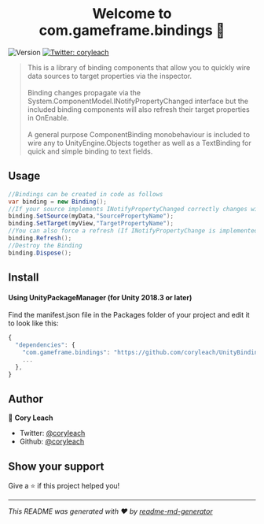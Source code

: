 <h1 align="center">Welcome to com.gameframe.bindings 👋</h1>
<p>
  <img alt="Version" src="https://img.shields.io/badge/version-1.0.0-blue.svg?cacheSeconds=2592000" />
  <a href="https://twitter.com/coryleach">
    <img alt="Twitter: coryleach" src="https://img.shields.io/twitter/follow/coryleach.svg?style=social" target="_blank" />
  </a>
</p>

> This is a library of binding components that allow you to quickly wire data sources to target properties via the inspector.</br></br>
> Binding changes propagate via the System.ComponentModel.INotifyPropertyChanged interface but the included binding components will also refresh their target properties in OnEnable.</br></br>
> A general purpose ComponentBinding monobehaviour is included to wire any to UnityEngine.Objects together as well as a TextBinding for quick and simple binding to text fields.

## Usage

```C#
//Bindings can be created in code as follows
var binding = new Binding();
//If your source implements INotifyPropertyChanged correctly changes will automatically propagate
binding.SetSource(myData,"SourcePropertyName");
binding.SetTarget(myView,"TargetPropertyName");
//You can also force a refresh (If INotifyPropertyChange is implemented on the source this is usually unnecessary)
binding.Refresh();
//Destroy the Binding
binding.Dispose(); 
```

## Install

#### Using UnityPackageManager (for Unity 2018.3 or later)

Find the manifest.json file in the Packages folder of your project and edit it to look like this:
```js
{
  "dependencies": {
    "com.gameframe.bindings": "https://github.com/coryleach/UnityBindings.git#1.0.0",
    ...
  },
}
```

## Author

👤 **Cory Leach**

* Twitter: [@coryleach](https://twitter.com/coryleach)
* Github: [@coryleach](https://github.com/coryleach)

## Show your support

Give a ⭐️ if this project helped you!

***
_This README was generated with ❤️ by [readme-md-generator](https://github.com/kefranabg/readme-md-generator)_
